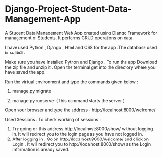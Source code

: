# Django-Project-Student-Data-Management-App
A Student Data Management Web App created using Django Framework for management of Students. It performs CRUD operations on data. 

I have used Python , Django , Html and CSS for the app .The database used is sqlite3 .

Make sure you have Installed Python and Django .
To run the app Download the zip file and unzip it . 
Open the terminal get into the directory where you have saved the app.

Run the virtual environment and type the commands given below :
1) manage.py migrate 

2) manage.py runserver     (This command starts the server )

Open your browser and type the address -  http://localhost:8000/welcome/

Used Sessions . To check working of sessions :
  1) Try going on this address http://localhost:8000/show/ without logging in. It will redirect you to the login page as you have not logged in.
  2) After logging in . Go on http://localhost:8000/welcome/ and click on Login . It will redirect you to http://localhost:8000/show/ as the Login information is aready saved.
